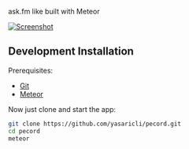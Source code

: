 ask.fm like built with Meteor

[![Screenshot][screenshot]][site]


## Development Installation

Prerequisites:

* [Git](http://git-scm.com/book/en/v2/Getting-Started-Installing-Git)
* [Meteor](https://www.meteor.com/install)

Now just clone and start the app:

```sh
git clone https://github.com/yasaricli/pecord.git
cd pecord
meteor
```

[screenshot]: https://github.com/yasaricli/ask/blob/develop/public/images/screenshot.png
[site]: http://www.pecord.com
